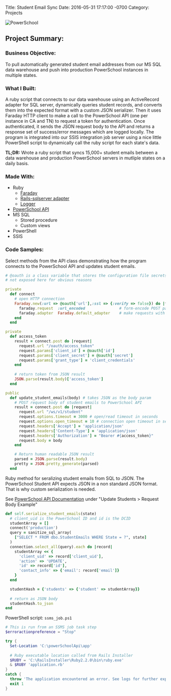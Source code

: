 Title: Student Email Sync
Date: 2016-05-31 17:17:00 -0700
Category: Projects

![PowerSchool](/images/powerschool.png)

## Project Summary:

### Business Objective:
To pull automatically generated student email addresses from our MS SQL data warehouse and push into production PowerSchool instances in multiple states.

### What I Built:
A ruby script that connects to our data warehouse using an ActiveRecord adapter for SQL server, dynamically queries student records, and converts them into the expected format with a custom JSON serializer. Then it uses Faraday HTTP client to make a  call to the PowerSchool API (one per instance in CA and TN) to request a token for authentication. Once authenticated, it sends the JSON request body to the API and returns a response set of success/error messages which are logged locally. The program is integrated into our SSIS integration job server using a nice little PowerShell script to dynamically call the ruby script for each state's data.

**TL;DR:** Wrote a ruby script that syncs 15,000+ student emails between a data warehouse and production PowerSchool servers in mutliple states on a daily basis. 

### Made With:
- Ruby
  - [Faraday](https://github.com/lostisland/faraday)
  - [Rails-sqlserver adapter](https://github.com/rails-sqlserver/activerecord-sqlserver-adapter)
  - [Logger](http://ruby-doc.org/stdlib-2.3.0/libdoc/logger/rdoc/Logger.html)
- [PowerSchool API](https://powersource.pearsonschoolsystems.com/developer/)
- MS SQL
    - Stored procedure
    - Custom views
- PowerShell
- SSIS

### Code Samples:
Select methods from the API class demonstrating how the program connects to the PowerSchool
API and updates student emails.

```ruby
# @oauth is a class variable that stores the configuration file secrets
# not exposed here for obvious reasons

private
  def connect
    # open HTTP connection
    Faraday.new(:url => @oauth['url'],:ssl => {:verify => false}) do |faraday|
      faraday.request  :url_encoded               # form-encode POST params
      faraday.adapter  Faraday.default_adapter    # make requests with Net::HTTP
    end
  end

private
  def access_token
    result = connect.post do |request|
      request.url "/oauth/access_token"
      request.params['client_id'] = @oauth['id']
      request.params['client_secret'] = @oauth['secret']
      request.params['grant_type'] = 'client_credentials'
    end
    
    # return token from JSON result
    JSON.parse(result.body)['access_token']
  end

public
  def update_student_emails(body) # takes JSON as the body param
    # POST request body of student emails to PowerSchool API
    result = connect.post do |request|
      request.url "/ws/v1/student"
      request.options.timeout = 3000 # open/read timeout in seconds
      request.options.open_timeout = 10 # connection open timeout in seconds
      request.headers['Accept'] = 'application/json'
      request.headers['Content-Type'] = 'application/json'
      request.headers['Authorization'] = "Bearer #{access_token}"
      request.body = body
    end

    # Return human readable JSON result
    parsed = JSON.parse(result.body)
    pretty = JSON.pretty_generate(parsed)
  end
```
Ruby method for seralizing student emails from SQL to JSON. 
The PowerSchool Student API expects JSON in a non standard JSON format. That is why custom serialization is needed.

See [PowerSchool API Documentation](https://support.powerschool.com/developer/#/page/student-resources) under "Update Students > Request Body Example"

```ruby
def self.serialize_student_emails(state)
  # client_uid is the PowerSchool ID and id is the DCID
  studentArray = []
  connect('production')
  query = sanitize_sql_array(
    ["SELECT * FROM dbo.StudentEmails WHERE State = ?", state]
  )
  connection.select_all(query).each do |record|
    studentArray << {
      'client_uid' => record['client_uid'], 
      'action' => 'UPDATE', 
      'id' => record['id'], 
      'contact_info' => {'email': record['email']}
    }
  end

  studentHash = {'students' => {'student' => studentArray}}
  
  # return as JSON body
  studentHash.to_json
end
```

PowerShell script: `ssms_job.ps1`

```powershell
# This is run from an SSMS job task step
$erroractionpreference = "Stop"

try {
  Set-Location 'C:\powerSchoolApi\app'
  
  # Ruby executable location called from Rails Installer
  $RUBY = 'C:\RailsInstaller\Ruby2.2.0\bin\ruby.exe'
  & $RUBY 'application.rb'
}
catch {
  throw 'The application encountered an error. See logs for further explanation.'
  exit 1
}
``` 
